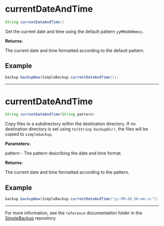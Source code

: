 # currentDateAndTime

```java
String currentDateAndTime()
```
Get the current date and time using the default pattern `yyMMddHHmmss`.

**Returns:**

The current date and time formatted according to the default pattern.

## Example

```java
backup.backupNow(SimpleBackup.currentDateAndTime());
```

--- 

# currentDateAndTime

```java
String currentDateAndTime(String pattern)
```
Copy files to a subdirectory within the destination directory. If no destination directory is set using `to(String backupDir)`, the files will be copied to `simplebackup`.

**Parameters:**

pattern - The pattern describing the date and time format.

**Returns:**

The current date and time formatted according to the pattern.

## Example

```java
backup.backupNow(SimpleBackup.currentDateAndTime("yy-MM-dd_HH-mm-ss"));
```

---

For more information, see the `reference` documentation folder in the [SimpleBackup](https://github.com/domizai/SimpleBackup) repository.

<br>
